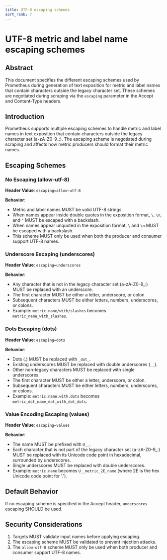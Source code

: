 ```yaml
---
title: UTF-8 escaping schemes
sort_rank: 7
---
```


# UTF-8 metric and label name escaping schemes

## Abstract

This document specifies the different escaping schemes used by Prometheus during
generation of text exposition for metric and label names that contain characters
outside the legacy character set. These schemes are negotiated during scraping
via the `escaping` parameter in the Accept and Content-Type headers.

## Introduction

Prometheus supports multiple escaping schemes to handle metric and label names
in text exposition that contain characters outside the legacy character set
(a-zA-Z0-9\_:). The escaping scheme is negotiated during scraping and affects how
metric producers should format their metric names.

## Escaping Schemes

### No Escaping (allow-utf-8)

**Header Value**: `escaping=allow-utf-8`

**Behavior**:

- Metric and label names MUST be valid UTF-8 strings.
- When names appear inside double quotes in the exposition format, `\`, `\n`,
  and `"` MUST be escaped with a backslash.
- When names appear unquoted in the exposition format, `\` and `\n` MUST be
  escaped with a backslash.
- This scheme MUST only be used when both the producer and consumer support
  UTF-8 names.

### Underscore Escaping (underscores)

**Header Value**: `escaping=underscores`

**Behavior**:

- Any character that is not in the legacy character set (a-zA-Z0-9\_:) MUST be
  replaced with an underscore.
- The first character MUST be either a letter, underscore, or colon.
- Subsequent characters MUST be either letters, numbers, underscores, or colons.
- Example: `metric.name/with/slashes` becomes `metric_name_with_slashes`.

### Dots Escaping (dots)

**Header Value**: `escaping=dots`

**Behavior**:

- Dots (.) MUST be replaced with `_dot_`.
- Existing underscores MUST be replaced with double underscores (`__`).
- Other non-legacy characters MUST be replaced with single underscores.
- The first character MUST be either a letter, underscore, or colon.
- Subsequent characters MUST be either letters, numbers, underscores, or colons.
- Example: `metric.name.with.dots` becomes `metric_dot_name_dot_with_dot_dots`.

### Value Encoding Escaping (values)

**Header Value**: `escaping=values`

**Behavior**:

- The name MUST be prefixed with `U__`.
- Each character that is not part of the legacy character set (a-zA-Z0-9\_:) MUST
  be replaced with its Unicode code point in hexadecimal, surrounded by
  underscores.
- Single underscores MUST be replaced with double underscores.
- Example: `metric.name` becomes `U__metric_2E_name` (where 2E is the hex
  Unicode code point for '.').

## Default Behavior

If no escaping scheme is specified in the Accept header, `underscores` escaping
SHOULD be used.

## Security Considerations

1. Targets MUST validate input names before applying escaping.
2. The escaping scheme MUST be validated to prevent injection attacks.
3. The `allow-utf-8` scheme MUST only be used when both producer and consumer
   support UTF-8 names.
